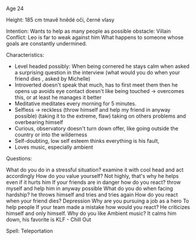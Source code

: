 Age 24

Height: 185 cm
tmavě hnědé oči, černé vlasy


Intention: Wants to help as many people as possible
obstacle: Villain
Conflict: Leo is far to weak against him
What happens to someone whose goals are constantly undermined.

Characteristics:  

- Level headed 
	possibly: When being cornered he stays calm
	when asked a surprising question in the interview (what would you do when your friend dies , asked by Michelle)
- Introverted
	doesn't speak that much, has to first meet them then he opens up
	avoids eye contact 
	doesn't like being touched -> overcomes this, or at least he manages it better
- Meditative
	meditates every morning for 5 minutes.
- Selfless -> reckless (throw himself and help my friend in anyway possible) (taking it to the extreme, flaw) 
	taking on others problems and overbearing himself
- Curious, observatory
	doesn't turn down offer, like going outside the country or into the wilderness
- Self-doubting, low self esteem
	thinks everything is his fault, 
- Loves music, especially ambient

Questions:

What do you do in a stressful situation?
	 examine it with cool head and act accordingly
How do you value yourself?
	 Not highly, that's why he helps even if it hurts him
If your friends are in danger how do you react?
	 throw myself and help him in anyway possible
What do you do when facing hardship?
	 he throws himself and tries and tries again
How do you react when your friend dies?
	 Depression
Why are you pursuing a job as a hero
	 To help people
If your team made a mistake how would you react?
	 He criticizes himself and only himself.
Why do you like Ambient music?
	 It calms him down, his favorite is KLF - Chill Out

Spell: Teleportation